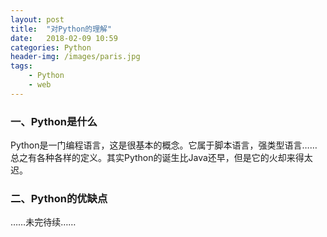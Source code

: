 ```yaml
---
layout: post
title:  "对Python的理解"
date:   2018-02-09 10:59
categories: Python
header-img: /images/paris.jpg
tags:
    - Python
    - web
---
```


### 一、Python是什么

Python是一门编程语言，这是很基本的概念。它属于脚本语言，强类型语言……总之有各种各样的定义。其实Python的诞生比Java还早，但是它的火却来得太迟。

### 二、Python的优缺点

……未完待续……
